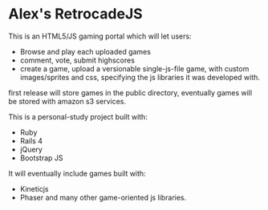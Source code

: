 Alex's RetrocadeJS
=========

This is an HTML5/JS gaming portal which will let users:

* Browse and play each uploaded games
* comment, vote, submit highscores
* create a game, upload a versionable single-js-file game, with custom images/sprites and css, specifying the js libraries it was developed with.

first release will store games in the public directory, eventually games will be stored with amazon s3 services.

This is a personal-study project built with:
* Ruby
* Rails 4
* jQuery
* Bootstrap JS

It will eventually include games built with:
* Kineticjs
* Phaser
and many other game-oriented js libraries.